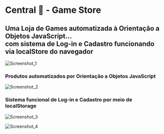 # Central 🐯 - Game Store

<h2>Uma Loja de Games automatizada à Orientação a Objetos JavaScript... </br> com sistema de Log-in e Cadastro funcionando via localStore do navegador</h2>

![Screenshot_1](https://user-images.githubusercontent.com/111538840/187191808-630947fc-ca7d-4973-bf97-7edae9fde112.png)

<h3>Produtos automatizados por Orientação a Objetos JavaScript</h3>

![Screenshot_2](https://user-images.githubusercontent.com/111538840/187192450-6bcf788d-1595-40c3-b1df-a9305d0752f9.png)

 <h3>Sistema funcional de Log-in e Cadastro por meio de localStorage</h3>

![Screenshot_3](https://user-images.githubusercontent.com/111538840/187191819-02ee3fc8-5460-4a38-b12d-b2ebee7dde3d.png)

![Screenshot_4](https://user-images.githubusercontent.com/111538840/187191823-0c998e2d-f530-45db-9014-473bc8e17909.png)
